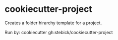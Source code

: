 # cookiecutter-project
Creates a folder hirarchy template for a project.

Run by:
cookiecutter gh:stebick/cookiecutter-project
